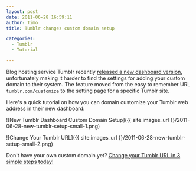 ```yaml
---
layout: post
date: 2011-06-28 16:59:11
author: Timo
title: Tumblr changes custom domain setup

categories:
  - Tumblr
  - Tutorial

---
```


Blog hosting service Tumblr recently [released a new dashboard version](http://staff.tumblr.com/post/6390139071/upgrading-messages), unfortunately making it harder to find the settings for adding your custom domain to their system. The feature moved from the easy to remember URL `tumblr.com/customize` to the setting page for a specific Tumblr site.

Here's a quick tutorial on how you can domain customize your Tumblr web address in their new dashboard:

![New Tumblr Dashboard Custom Domain Setup]({{ site.images_url }}/2011-06-28-new-tumblr-setup-small-1.png)

![Change Your Tumblr URL]({{ site.images_url }}/2011-06-28-new-tumblr-setup-small-2.png)

Don't have your own custom domain yet? [Change your Tumblr URL in 3 simple steps today!](https://iwantmyname.com/features/applications/custom-domain-apps/blogs/tumblr-tumblelog-easy-blog-with-own-url)
